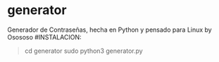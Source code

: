 # generator
Generador de Contraseñas, hecha en Python y pensado para Linux 
by Osososo
#INSTALACION:
> cd generator
> sudo python3 generator.py

